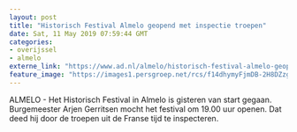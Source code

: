 ```yaml
---
layout: post
title: "Historisch Festival Almelo geopend met inspectie troepen"
date: Sat, 11 May 2019 07:59:44 GMT
categories: 
- overijssel 
- almelo 
externe_link: "https://www.ad.nl/almelo/historisch-festival-almelo-geopend-met-inspectie-troepen~a2aa8f5b/"
feature_image: "https://images1.persgroep.net/rcs/f14dhymyFjmDB-2H8DZzgphnPQw/diocontent/146717404/_fitwidth/400/?appId=21791a8992982cd8da851550a453bd7f&quality=0.7"
---
```


ALMELO - Het Historisch Festival in Almelo is gisteren van start gegaan. Burgemeester Arjen Gerritsen mocht het festival om 19.00 uur openen. Dat deed hij door de troepen uit de Franse tijd te inspecteren.
